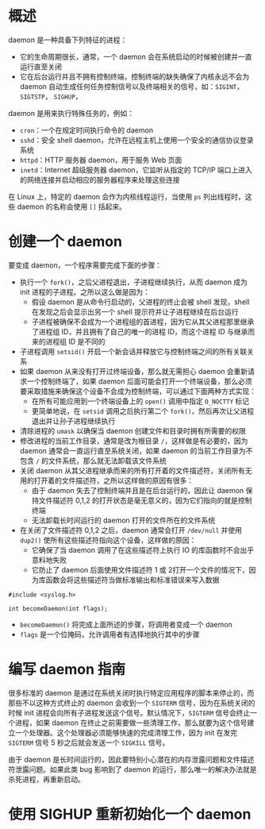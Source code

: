 # 概述

daemon 是一种具备下列特征的进程：

- 它的生命周期很长，通常，一个 daemon 会在系统启动的时候被创建并一直运行直至关闭
- 它在后台运行并且不拥有控制终端，控制终端的缺失确保了内核永远不会为 daemon 自动生成任何任务控制信号以及终端相关的信号，如：`SIGINT`， `SIGTSTP`， `SIGHUP`，

daemon 是用来执行特殊任务的，例如：

- `cron`：一个在规定时间执行命令的 daemon
- `sshd`：安全 shell daemon，允许在远程主机上使用一个安全的通信协议登录系统
- `httpd`：HTTP 服务器 daemon，用于服务 Web 页面
- `inetd`：Internet 超级服务器 daemon，它监听从指定的 TCP/IP 端口上进入的网络连接并启动相应的服务器程序来处理这些连接

在 Linux 上，特定的 daemon 会作为内核线程运行，当使用 `ps` 列出线程时，这些 daemon 的名称会使用 `[]` 括起来。

# 创建一个 daemon

要变成  daemon，一个程序需要完成下面的步骤：

- 执行一个 `fork()`，之后父进程退出，子进程继续执行，从而 daemon 成为 init 进程的子进程。之所以这么做是因为：
  - 假设 daemon 是从命令行启动的，父进程的终止会被 shell 发现，shell 在发现之后会显示出另一个 shell 提示符并让子进程继续在后台运行
  - 子进程被确保不会成为一个进程组的首进程，因为它从其父进程那里继承了进程组 ID，并且拥有了自己的唯一的进程 ID，而这个进程 ID 与继承而来的进程组 ID 是不同的
- 子进程调用 `setsid()` 开启一个新会话并释放它与控制终端之间的所有关联关系
- 如果 daemon 从来没有打开过终端设备，那么就无需担心 daemon 会重新请求一个控制终端了，如果 daemon 后面可能会打开一个终端设备，那么必须要采取措施来确保这个设备不会成为控制终端，可以通过下面两种方式实现：
  - 在所有可能应用到一个终端设备上的 `open()` 调用中指定 `O_NOCTTY` 标记
  - 更简单地说，在 `setsid`  调用之后执行第二个 `fork()`，然后再次让父进程退出并让孙子进程继续执行
- 清除进程的 `umask` 以确保当 daemon 创建文件和目录时拥有所需要的权限
- 修改进程的当前工作目录，通常是改为根目录 `/`，这样做是有必要的，因为 daemon 通常会一直运行直至系统关闭，如果 daemon 的当前工作目录为不包含 `/` 的文件系统，那么就无法卸载该文件系统
- 关闭 daemon 从其父进程继承而来的所有打开着的文件描述符，关闭所有无用的打开着的文件描述符，之所以这样做的原因有很多：
  - 由于 daemon 失去了控制终端并且是在后台运行的，因此让 daemon 保持文件描述符 0,1,2 的打开状态是毫无意义的，因为它们指向的就是控制终端
  - 无法卸载长时间运行的 daemon 打开的文件所在的文件系统
- 在关闭了文件描述符 0,1,2 之后，daemon 通常会打开 `/dev/null` 并使用 `dup2()` 使所有这些描述符指向这个设备，这样做的原因：
  - 它确保了当 daemon 调用了在这些描述符上执行 IO 的库函数时不会出乎意料地失败
  - 它防止了 daemon 后面使用文件描述符 1 或 2打开一个文件的情况下，因为库函数会将这些描述符当做标准输出和标准错误来写入数据

```
#include <syslog.h>

int becomeDaemon(int flags);
```

- `becomeDaemon()` 将完成上面所述的步骤，将调用者变成一个 daemon
- `flags` 是一个位掩码，允许调用者有选择地执行其中的步骤

# 编写 daemon 指南

很多标准的 daemon 是通过在系统关闭时执行特定应用程序的脚本来停止的，而那些不以这种方式终止的 daemon 会收到一个 `SIGTERM` 信号，因为在系统关闭的时候 init 进程会向所有子进程发送这个信号。默认情况下，`SIGTERM` 信号会终止一个进程，如果 daemon 在终止之前需要做一些清理工作，那么就要为这个信号建立一个处理器。这个处理器必须能够快速的完成清理工作，因为 init 在发完  `SIGTERM` 信号 5 秒之后就会发送一个 `SIGKILL` 信号。

由于 daemon 是长时间运行的，因此要特别小心潜在的内存泄露问题和文件描述符泄露问题。如果此类 bug 影响到了 daemon 的运行，那么唯一的解决办法就是杀死进程，再重新启动。

# 使用 SIGHUP 重新初始化一个 daemon







 

 







